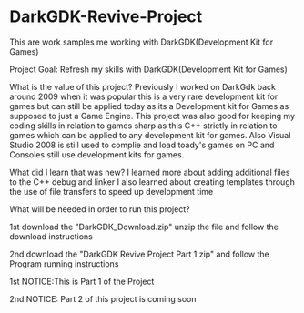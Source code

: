 # DarkGDK-Revive-Project
This are work samples me working with DarkGDK(Development Kit for Games)

Project Goal: Refresh my skills with DarkGDK(Development Kit for Games)

What is the value of this project? 
Previously I worked on DarkGdk back around 2009 when it was popular this is a very rare development kit for games but can still be applied today as its a Development kit for Games 
as supposed to just a Game Engine. This project was also good for keeping my coding skills in relation to games sharp as this C++ strictly in relation to games which can be
applied to any development kit for games. Also Visual Studio 2008 is still used to complie and load toady's games on PC and Consoles still use development kits for games.

What did I learn that was new?
I learned more about adding additional files to the C++ debug and linker I also learned about creating templates through the use of file transfers to speed up development time

What will be needed in order to run this project?

1st download the "DarkGDK_Download.zip" unzip the file and follow the download instructions

2nd download the "DarkGDK Revive Project Part 1.zip" and follow the Program running instructions



1st NOTICE:This is Part 1 of the Project

2nd NOTICE: Part 2 of this project is coming soon
